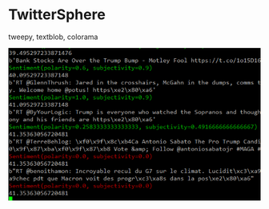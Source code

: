 # TwitterSphere
tweepy, textblob, colorama


![TwitterSphere](https://raw.githubusercontent.com/sboaseter/TwitterSphere/master/twittersphere.PNG?raw=true "trump")
